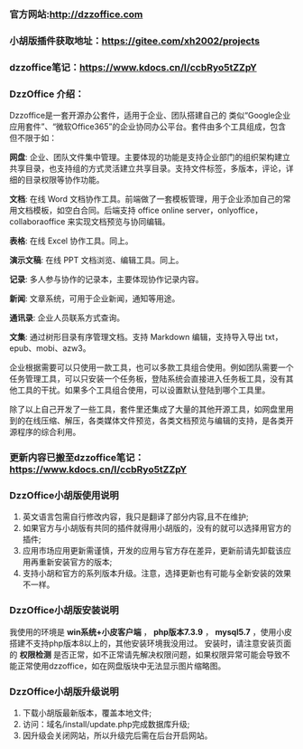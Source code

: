 ### 官方网站:http://dzzoffice.com
### 小胡版插件获取地址：https://gitee.com/xh2002/projects
### dzzoffice笔记：https://www.kdocs.cn/l/ccbRyo5tZZpY
### DzzOffice 介绍：

Dzzoffice是一套开源办公套件，适用于企业、团队搭建自己的 类似“Google企业应用套件”、“微软Office365”的企业协同办公平台。套件由多个工具组成，包含但不限于如：

**网盘**: 企业、团队文件集中管理。主要体现的功能是支持企业部门的组织架构建立共享目录，也支持组的方式灵活建立共享目录。支持文件标签，多版本，评论，详细的目录权限等协作功能。

**文档**: 在线 Word 文档协作工具。前端做了一套模板管理，用于企业添加自己的常用文档模板，如空白合同。后端支持 office online server，onlyoffice，collaboraoffice 来实现文档预览与协同编辑。

**表格**: 在线 Excel 协作工具。同上。

**演示文稿**: 在线 PPT 文档浏览、编辑工具。同上。

**记录**: 多人参与协作的记录本，主要体现协作记录内容。

**新闻**: 文章系统，可用于企业新闻，通知等用途。

**通讯录**: 企业人员联系方式查询。

**文集**: 通过树形目录有序管理文档。支持 Markdown 编辑，支持导入导出 txt，epub、mobi、azw3。

  企业根据需要可以只使用一款工具，也可以多款工具组合使用。例如团队需要一个任务管理工具，可以只安装一个任务板，登陆系统会直接进入任务板工具，没有其他工具的干扰。如果多个工具组合使用，可以设置默认登陆到哪个工具里。

  除了以上自己开发了一些工具，套件里还集成了大量的其他开源工具，如网盘里用到的在线压缩、解压，各类媒体文件预览，各类文档预览与编辑的支持，是各类开源程序的综合利用。

### 更新内容已搬至dzzoffice笔记：https://www.kdocs.cn/l/ccbRyo5tZZpY

### DzzOffice小胡版使用说明

1. 英文语言包需自行修改内容，我只是翻译了部分内容,且不在维护;
2. 如果官方与小胡版有共同的插件就得用小胡版的，没有的就可以选择用官方的插件;
3. 应用市场应用更新需谨慎，开发的应用与官方存在差异，更新前请先卸载该应用再重新安装官方的版本;
4. 支持小胡和官方的系列版本升级。注意，选择更新也有可能与全新安装的效果不一样。

### DzzOffice小胡版安装说明

  我使用的环境是 **win系统+小皮客户端** ， **php版本7.3.9** ， **mysql5.7** ，使用小皮搭建不支持php版本8以上的，其他安装环境我没用过。
  安装时，请注意安装页面的 **权限检测** 是否正常，如不正常请先解决权限问题，如果权限异常可能会导致不能正常使用dzzoffice，如在网盘版块中无法显示图片缩略图。

### DzzOffice小胡版升级说明

1. 下载小胡版最新版本，覆盖本地文件;
2. 访问：域名/install/update.php完成数据库升级;
3. 因升级会关闭网站，所以升级完后需在后台开启网站。